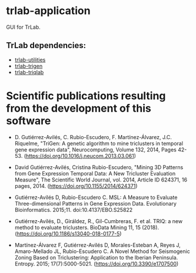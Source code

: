 # trlab-application

GUI for TrLab.

## TrLab dependencies:
- [trlab-utilities](https://github.com/davgutavi/trlab-utilities)
- [trlab-trigen](https://github.com/davgutavi/trlab-trigen)
- [trlab-triqlab](https://github.com/davgutavi/trlab-triqlab)

# Scientific publications resulting from the development of this software

- D. Gutiérrez-Avilés, C. Rubio-Escudero, F. Martínez-Álvarez, J.C. Riquelme, "TriGen: A genetic algorithm to mine triclusters in temporal gene expression data", Neurocomputing, Volume 132, 2014, Pages 42-53. (https://doi.org/10.1016/j.neucom.2013.03.061)

- David Gutiérrez-Avilés, Cristina Rubio-Escudero, "Mining 3D Patterns from Gene Expression Temporal Data: A New Tricluster Evaluation Measure", The Scientific World Journal, vol. 2014, Article ID 624371, 16 pages, 2014. (https://doi.org/10.1155/2014/624371)

- Gutiérrez-Avilés D, Rubio-Escudero C. MSL: A Measure to Evaluate Three-dimensional Patterns in Gene Expression Data. Evolutionary Bioinformatics. 2015;11. doi:10.4137/EBO.S25822

- Gutiérrez-Avilés, D., Giráldez, R., Gil-Cumbreras, F. et al. TRIQ: a new method to evaluate triclusters. BioData Mining 11, 15 (2018). (https://doi.org/10.1186/s13040-018-0177-5)

- Martínez-Álvarez F, Gutiérrez-Avilés D, Morales-Esteban A, Reyes J, Amaro-Mellado JL, Rubio-Escudero C. A Novel Method for Seismogenic Zoning Based on Triclustering: Application to the Iberian Peninsula. Entropy. 2015; 17(7):5000-5021. (https://doi.org/10.3390/e1707500)
